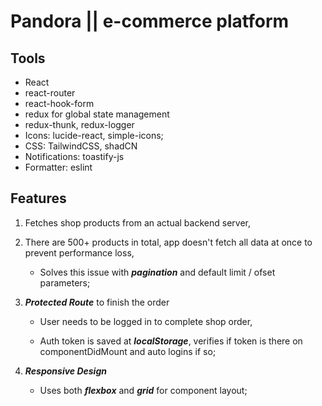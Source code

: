 # Pandora || e-commerce platform

## Tools
  - React
  - react-router
  - react-hook-form
  - redux for global state management
  - redux-thunk, redux-logger
  - Icons: lucide-react, simple-icons;
  - CSS: TailwindCSS, shadCN
  - Notifications: toastify-js
  - Formatter: eslint

## Features
  1. Fetches shop products from an actual backend server,
  
  2. There are 500+ products in total, app doesn't fetch all data at once to prevent performance loss,

     - Solves this issue with ***pagination*** and default limit / ofset parameters;
  
  3. ***Protected Route*** to finish the order

     - User needs to be logged in to complete shop order,

     - Auth token is saved at ***localStorage***, verifies if token is there on componentDidMount and auto logins if so;
  
  4. ***Responsive Design***

     - Uses both ***flexbox*** and ***grid*** for component layout;
  
